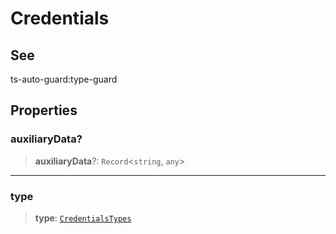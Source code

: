 # Credentials

## See

ts-auto-guard:type-guard

## Properties

### auxiliaryData?

> **auxiliaryData**?: `Record`<`string`, `any`>

***

### type

> **type**: [`CredentialsTypes`](reference/enumerations/CredentialsTypes.md)
